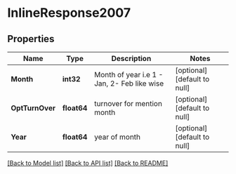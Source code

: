 # InlineResponse2007

## Properties
Name | Type | Description | Notes
------------ | ------------- | ------------- | -------------
**Month** | **int32** | Month of year i.e 1 - Jan, 2- Feb like wise | [optional] [default to null]
**OptTurnOver** | **float64** | turnover for mention month | [optional] [default to null]
**Year** | **float64** | year of month | [optional] [default to null]

[[Back to Model list]](../README.md#documentation-for-models) [[Back to API list]](../README.md#documentation-for-api-endpoints) [[Back to README]](../README.md)

